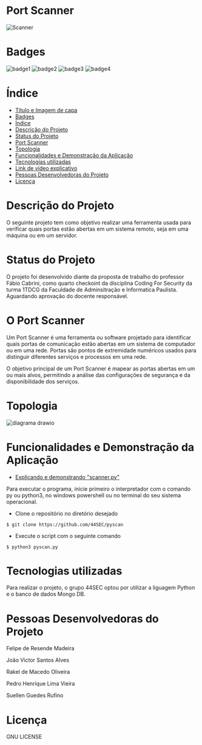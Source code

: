 # Port Scanner


![Scanner](https://github.com/44SEC/pyscan/assets/129625591/46ea0ea6-a17e-4c9d-9bf7-d42d2bcd5cfe.png)

# Badges
![badge1](https://img.shields.io/badge/python-3.11-blue) ![badge2](https://img.shields.io/badge/status-aguardando%20revis%C3%A3o-yellow) ![badge3](https://img.shields.io/badge/gitstars-4-blue) ![badge4](https://img.shields.io/badge/testado%20por-44Sec-green)


# Índice 

* [Título e Imagem de capa](#título-e-imagem-de-capa)
* [Badges](#badges)
* [Índice](#índice)
* [Descrição do Projeto](#descrição-do-projeto)
* [Status do Projeto](#status-do-projeto)
* [Port Scanner](#port-scanner)
* [Topologia](#topologia)
* [Funcionalidades e Demonstração da Aplicação](#funcionalidades-e-demonstração-da-aplicação)
* [Tecnologias utilizadas](#tecnologias-utilizadas)
* [Link de vídeo explicativo](https://)
* [Pessoas Desenvolvedoras do Projeto](#pessoas-desenvolvedoras-do-projeto)
* [Licença](#licença)


# Descrição do Projeto

O seguinte projeto tem como objetivo realizar uma ferramenta usada para verificar quais portas estão abertas em um sistema remoto, seja em uma máquina ou em um servidor. 

# Status do Projeto

O projeto foi desenvolvido diante da proposta de trabalho do professor Fábio Cabrini, como quarto checkoint da disciplina Coding For Security da turma 1TDCG da Faculdade de Adminsitração e Informatica Paulista. Aguardando aprovação do docente responsável.


# O Port Scanner

Um Port Scanner é uma ferramenta ou software projetado para identificar quais portas de comunicação estão abertas em um sistema de computador ou em uma rede. Portas são pontos de extremidade numéricos usados ​​para distinguir diferentes serviços e processos em uma rede.

O objetivo principal de um Port Scanner é mapear as portas abertas em um ou mais alvos, permitindo a análise das configurações de segurança e da disponibilidade dos serviços. 

# Topologia

![diagrama drawio](https://github.com/44SEC/pyscan/assets/129625591/3e331648-28ac-4b35-b186-413f51347dd5)

# Funcionalidades e Demonstração da Aplicação

* [Explicando e demonstrando "scanner.py"](https:)

Para executar o programa, inicie primeiro o interpretador com o comando py ou python3, no windows powershell ou no terminal do seu sistema operacional.

* Clone o repositório no diretório desejado

```
$ git clone https://github.com/44SEC/pyscan
```

* Execute o script com o seguinte comando

```
$ python3 pyscan.py
```

# Tecnologias utilizadas

Para realizar o projeto, o grupo 44SEC optou por utilizar a liguagem Python e o banco de dados Mongo DB.
# Pessoas Desenvolvedoras do Projeto

Felipe de Resende Madeira 

João Victor Santos Alves 

Rakel de Macedo Oliveira 

Pedro Henrique Lima Vieira 

Suellen Guedes Rufino 

# Licença

GNU LICENSE





